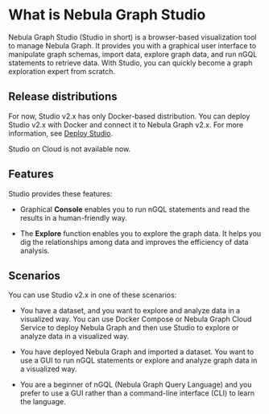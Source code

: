 # What is Nebula Graph Studio

Nebula Graph Studio (Studio in short) is a browser-based visualization tool to manage Nebula Graph. It provides you with a graphical user interface to manipulate graph schemas, import data, explore graph data, and run nGQL statements to retrieve data. With Studio, you can quickly become a graph exploration expert from scratch.

## Release distributions

For now, Studio v2.x has only Docker-based distribution. You can deploy Studio v2.x with Docker and connect it to Nebula Graph v2.x. For more information, see [Deploy Studio](../install-configure/st-ug-deploy.md).

Studio on Cloud is not available now.

## Features

Studio provides these features:

- Graphical **Console** enables you to run nGQL statements and read the results in a human-friendly way.

- The **Explore** function enables you to explore the graph data. It helps you dig the relationships among data and improves the efficiency of data analysis.

## Scenarios

You can use Studio v2.x in one of these scenarios:

- You have a dataset, and you want to explore and analyze data in a visualized way. You can use Docker Compose or Nebula Graph Cloud Service to deploy Nebula Graph and then use Studio to explore or analyze data in a visualized way.  

- You have deployed Nebula Graph and imported a dataset. You want to use a GUI to run nGQL statements or explore and analyze graph data in a visualized way.  

- You are a beginner of nGQL (Nebula Graph Query Language) and you prefer to use a GUI rather than a command-line interface (CLI) to learn the language.  
